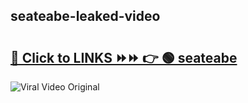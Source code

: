 
 ## seateabe-leaked-video 

# <h2><a href="https://clipsfans.com/seateabe&ref=git">🔗 Click to LINKS ⏩⏩ 👉 🟢 seateabe </a></h2>

<a href="https://clipsfans.com/seateabe&ref=git" rel="nofollow" data-target="animated-image.originalLink"><img src="https://i.ibb.co.com/xMMVF88/686577567.gif" alt="Viral Video Original" style="max-width: 100%; display: inline-block;" data-target="animated-image.originalImage"></a>

